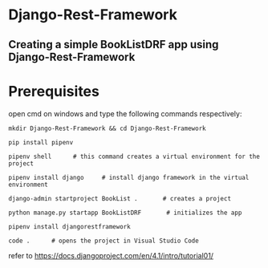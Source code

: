 # Django-Rest-Framework
## Creating a simple BookListDRF app using Django-Rest-Framework
# Prerequisites
open cmd on windows and type the following commands respectively:

    mkdir Django-Rest-Framework && cd Django-Rest-Framework

    pip install pipenv

    pipenv shell      # this command creates a virtual environment for the project
    
    pipenv install django     # install django framework in the virtual environment
    
    django-admin startproject BookList .       # creates a project
    
    python manage.py startapp BookListDRF       # initializes the app
    
    pipenv install djangorestframework
    
    code .      # opens the project in Visual Studio Code
    
refer to https://docs.djangoproject.com/en/4.1/intro/tutorial01/
    
